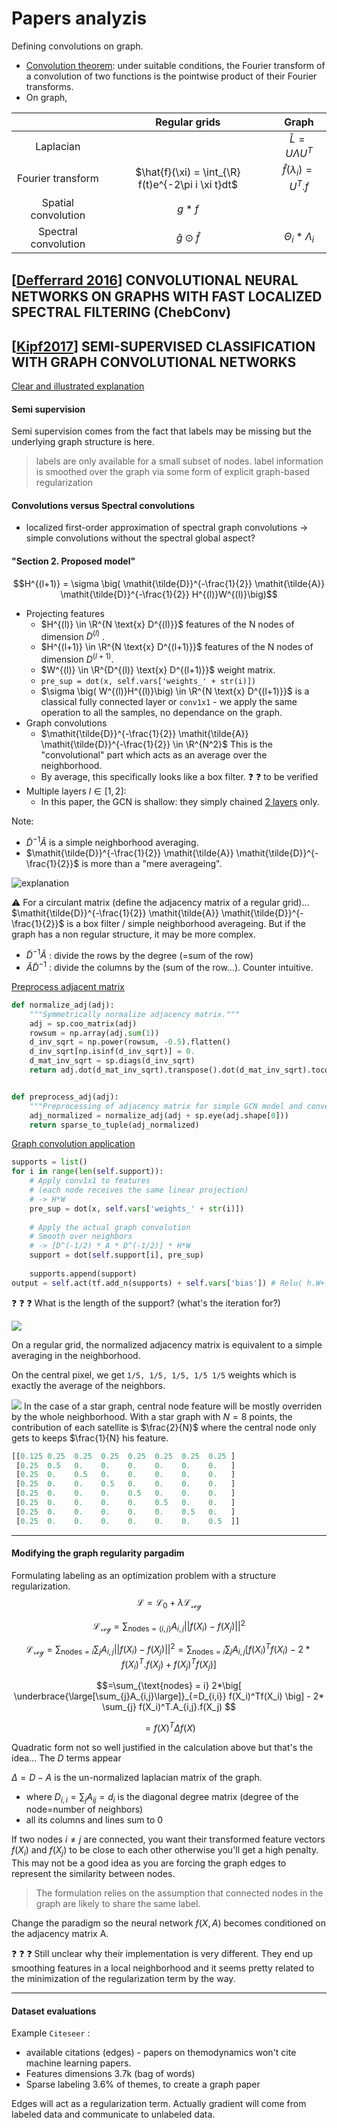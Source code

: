# Papers analyzis
Defining convolutions on graph.

- [Convolution theorem](https://en.wikipedia.org/wiki/Convolution_theorem): under suitable conditions, the Fourier transform of a convolution of two functions is the pointwise product of their Fourier transforms. 
- On graph,

|                        | Regular grids          |        Graph                     |
|:----------------------:|:----------------------:|:--------------------------------:|
| Laplacian              |                        | $\tilde{L} = U \Lambda U^T$      |
| Fourier transform      |  $\hat{f}(\xi) = \int_{\R} f(t)e^{-2\pi i \xi t}dt$           | $\hat{f}(\lambda_i) = U^T .f$ |
| Spatial convolution    | $g * f$                |  |
| Spectral convolution   | $\hat{g} \odot \hat{f}$ | $\Theta_i * \Lambda_i$|

## \[[Deﬀerrard 2016](/external/papers/Deﬀerrard2016_4.pdf)\] CONVOLUTIONAL NEURAL NETWORKS ON GRAPHS WITH FAST LOCALIZED SPECTRAL FILTERING (ChebConv)




## \[[Kipf2017](/external/papers/Kipf2017_8.pdf)\] SEMI-SUPERVISED CLASSIFICATION WITH GRAPH CONVOLUTIONAL NETWORKS


[Clear and illustrated explanation](https://tkipf.github.io/graph-convolutional-networks/)

#### Semi supervision
Semi supervision comes from the fact that labels may be missing but the underlying graph structure is here.
> labels are only available for a small subset of nodes. label information is smoothed over the graph via
some form of explicit graph-based regularization

#### Convolutions versus Spectral convolutions
- localized first-order approximation of spectral graph convolutions -> simple convolutions without the spectral global aspect?




#### "Section 2. Proposed model"

$$H^{(l+1)} = \sigma \big( \mathit{\tilde{D}}^{-\frac{1}{2}} \mathit{\tilde{A}}   \mathit{\tilde{D}}^{-\frac{1}{2}} H^{(l)}W^{(l)}\big)$$

- Projecting features
  - $H^{(l)} \in \R^{N \text{x} D^{(l)}}$ features of the N nodes of dimension $D^{(l)}$ .
  - $H^{(l+1)} \in \R^{N \text{x} D^{(l+1)}}$ features of the N nodes of dimension $D^{(l+1)}$.
  - $W^{(l)} \in \R^{D^{(l)} \text{x} D^{(l+1)}}$ weight matrix.  
  - `pre_sup = dot(x, self.vars['weights_' + str(i)])`
  - $\sigma \big( W^{(l)}H^{(l)}\big) \in \R^{N \text{x} D^{(l+1)}}$ is a classical fully connected layer or `conv1x1` - we apply the same operation to all the samples, no dependance on the graph. 
- Graph convolutions
  - $\mathit{\tilde{D}}^{-\frac{1}{2}} \mathit{\tilde{A}}   \mathit{\tilde{D}}^{-\frac{1}{2}} \in \R^{N^2}$ This is the "convolutional" part which acts as an average over the neighborhood. 
  - By average, this specifically looks like a box filter.  :question: :question: to be verified 
- Multiple layers $l\in[1, 2]$:
  - In this paper, the GCN is shallow: they simply chained [2 layers](https://github.com/parisots/gcn/blob/master/gcn/models.py#L163C1-L178) only.


Note: 
- $\tilde{D}^{-1} \mathit{\tilde{A}}$ is a simple neighborhood averaging.
- $\mathit{\tilde{D}}^{-\frac{1}{2}} \mathit{\tilde{A}}   \mathit{\tilde{D}}^{-\frac{1}{2}}$ is more than a "mere averageing". 

![explanation](/notes/figures/GCN_explanations.png)


:warning: For a circulant matrix (define the adjacency matrix of a regular grid)... $\mathit{\tilde{D}}^{-\frac{1}{2}} \mathit{\tilde{A}}   \mathit{\tilde{D}}^{-\frac{1}{2}}$ is a box filter / simple neighborhood averageing. But if the graph has a non regular structure, it may be more complex.
- $\tilde{D}^{-1} \mathit{\tilde{A}}$ : divide the rows by the degree (=sum of the row)
- $\mathit{\tilde{A}} \tilde{D}^{-1}$ : divide the columns by the (sum of the row...). Counter intuitive.

[Preprocess adjacent matrix](https://github.com/parisots/gcn/blob/master/gcn/utils.py#L104-L117)


```python
def normalize_adj(adj):
    """Symmetrically normalize adjacency matrix."""
    adj = sp.coo_matrix(adj)
    rowsum = np.array(adj.sum(1))
    d_inv_sqrt = np.power(rowsum, -0.5).flatten()
    d_inv_sqrt[np.isinf(d_inv_sqrt)] = 0.
    d_mat_inv_sqrt = sp.diags(d_inv_sqrt)
    return adj.dot(d_mat_inv_sqrt).transpose().dot(d_mat_inv_sqrt).tocoo()


def preprocess_adj(adj):
    """Preprocessing of adjacency matrix for simple GCN model and conversion to tuple representation."""
    adj_normalized = normalize_adj(adj + sp.eye(adj.shape[0]))
    return sparse_to_tuple(adj_normalized)
```


[Graph convolution application](https://github.com/parisots/gcn/blob/master/gcn/layers.py#L213-L222)
```python
supports = list()
for i in range(len(self.support)):
    # Apply conv1x1 to features 
    # (each node receives the same linear projection)
    # -> H*W
    pre_sup = dot(x, self.vars['weights_' + str(i)])
    
    # Apply the actual graph convolution 
    # Smooth over neighbors 
    # -> [D^(-1/2) * A * D^(-1/2)] * H*W
    support = dot(self.support[i], pre_sup) 
    
    supports.append(support)
output = self.act(tf.add_n(supports) + self.vars['bias']) # Relu( h.W+ bias)
```

:question: :question: :question: What is the length of the support? (what's the iteration for?)




![](/studies/custom_figures/adjacency_smoothing_regular_grid.png)

On a regular grid, the normalized adjacency matrix is equivalent to a simple averaging in the neighborhood.

On the central pixel, we get `1/5, 1/5, 1/5, 1/5 1/5` weights which is exactly the average of the neighbors.

![](/studies/custom_figures/adjacency_smoothing_star.png)
In the case of a star graph, central node feature will be mostly overriden by the whole neighborhood.
With a star graph with $N=8$ points, the contribution of each satellite is $\frac{2}{N}$ where the central node 
only gets to keeps $\frac{1}{N} his feature. 

```python
[[0.125 0.25  0.25  0.25  0.25  0.25  0.25  0.25 ]
 [0.25  0.5   0.    0.    0.    0.    0.    0.   ]
 [0.25  0.    0.5   0.    0.    0.    0.    0.   ]
 [0.25  0.    0.    0.5   0.    0.    0.    0.   ]
 [0.25  0.    0.    0.    0.5   0.    0.    0.   ]
 [0.25  0.    0.    0.    0.    0.5   0.    0.   ]
 [0.25  0.    0.    0.    0.    0.    0.5   0.   ]
 [0.25  0.    0.    0.    0.    0.    0.    0.5  ]]
```
----------

#### Modifying the graph regularity pargadim
Formulating labeling as an optimization problem with a structure regularization.
$$\mathcal{L} = \mathcal{L_0}+ \lambda \mathcal{L_{reg}}  $$

$$\mathcal{L_{reg}} = \sum_{\text{nodes} = (i,j)}A_{i,j} ||f(X_i) - f(X_j)||^2 $$



$$\mathcal{L_{reg}} = \sum_{\text{nodes} = i} \sum_{j} A_{i,j} ||f(X_i) - f(X_j)||^2 = \sum_{\text{nodes} = i} \sum_{j}  A_{i,j} \big[ f(X_i)^Tf(X_i) - 2*f(X_i)^T.f(X_j) + f(X_j)^Tf(X_j) \big]$$

$$=\sum_{\text{nodes} = i} 2*\big[ \underbrace{\large[\sum_{j}A_{i,j}\large]}_{=D_{i,i}}  f(X_i)^Tf(X_i) \big] - 2* \sum_{j} f(X_i)^T.A_{i,j}.f(X_j) $$

$$= f(X)^T \Delta f(X)$$

Quadratic form not so well justified in the calculation above but that's the idea... The $D$ terms appear 

$\Delta = D - A$ is the un-normalized laplacian matrix of the graph. 
- where $D_{i,i}= \sum_j A_{ij} = d_i$ is the diagonal degree matrix (degree of the node=number of neighbors)
- all its columns and lines sum to 0

If two nodes $i \neq j$ are connected, you want their transformed feature vectors $f(X_i)$ and $f(X_j)$ to be close to each other otherwise you'll get a high penalty. This may not be a good idea as you are forcing the graph edges to represent the similarity between nodes.

> The formulation relies on the assumption that connected nodes in the graph are likely to share the same label.

Change the paradigm so the neural network $f(X,A)$ becomes conditioned on the adjacency matrix A.

:question:  :question: :question: Still unclear why their implementation is very different. They end up smoothing features in a local neighborhood
and it seems pretty related to the minimization of the regularization term by the way.


-----------

#### Dataset evaluations
Example `Citeseer` : 
- available citations (edges) - papers on themodynamics won't cite machine learning papers.
-  Features dimensions 3.7k (bag of words)
- Sparse labeling  3.6% of themes,  to create a graph paper

Edges will act as a regularization term. Actually gradient will come from labeled data and communicate to unlabeled data.
